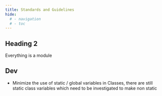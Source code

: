 ```yaml
---
title: Standards and Guidelines
hide:
  # - navigation
  # - toc
---
```


## Heading 2

Everything is a module

## Dev

* Minimize the use of static / global variables in Classes, there are still static class variables which need to be investigated to make non static

